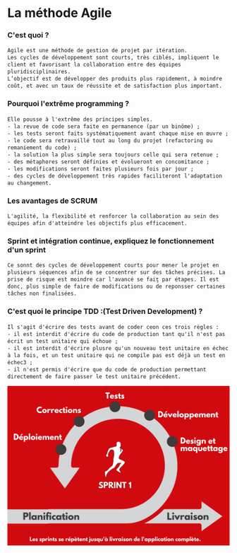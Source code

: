 # La méthode Agile  

### C'est quoi ?  
```
Agile est une méthode de gestion de projet par itération.  
Les cycles de développement sont courts, très ciblés, impliquent le client et favorisant la collaboration entre des équipes pluridisciplinaires.  
L’objectif est de développer des produits plus rapidement, à moindre coût, et avec un taux de réussite et de satisfaction plus important.
```
### Pourquoi l'extrême programming ?  
``` 
Elle pousse à l'extrême des principes simples.  
- la revue de code sera faite en permanence (par un binôme) ;  
- les tests seront faits systématiquement avant chaque mise en œuvre ;  
- le code sera retravaillé tout au long du projet (refactoring ou remaniement du code) ;  
- la solution la plus simple sera toujours celle qui sera retenue ;  
- des métaphores seront définies et évolueront en concomitance ;  
- les modifications seront faites plusieurs fois par jour ;  
- des cycles de développement très rapides faciliteront l'adaptation au changement.  
```
### Les avantages de SCRUM  
```
L'agilité, la flexibilité et renforcer la collaboration au sein des équipes afin d'atteindre les objectifs plus efficacement.  
```
### Sprint et intégration continue, expliquez le fonctionnement d'un sprint  
```
Ce sonnt des cycles de développement courts pour mener le projet en plusieurs séquences afin de se concentrer sur des tâches précises. La prise de risque est moindre car l'avancé se faiţ par étapes. Il est donc, plus simple de faire de modifications ou de reponsser certaines tâches non finalisées. 

```
### C'est quoi le principe TDD :(Test Driven Development) ?
```
Il s'agit d'écrire des tests avant de coder ceon ces trois règles :  
- il est interdit d'écrire du code de production tant qu'il n'est pas écrit un test unitaire qui échoue ;  
- il est interdit d'écrire plusre qu'un nouveau test unitaire en échec à la fois, et un test unitaire qui ne compile pas est déjà un test en échec3 ;  
- il n'est permis d'écrire que du code de production permettant directement de faire passer le test unitaire précédent.
```
<img align="center" src="..\src\img\agileMethod.png" alt="AJAX" title="AJAX" widht="auto" height="auto">  